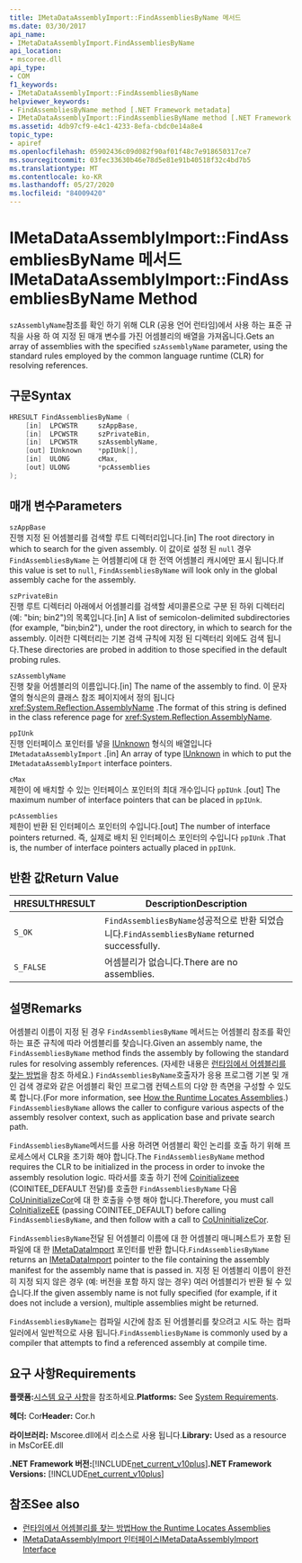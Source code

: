 ```yaml
---
title: IMetaDataAssemblyImport::FindAssembliesByName 메서드
ms.date: 03/30/2017
api_name:
- IMetaDataAssemblyImport.FindAssembliesByName
api_location:
- mscoree.dll
api_type:
- COM
f1_keywords:
- IMetaDataAssemblyImport::FindAssembliesByName
helpviewer_keywords:
- FindAssembliesByName method [.NET Framework metadata]
- IMetaDataAssemblyImport::FindAssembliesByName method [.NET Framework metadata]
ms.assetid: 4db97cf9-e4c1-4233-8efa-cbdc0e14a8e4
topic_type:
- apiref
ms.openlocfilehash: 05902436c09d082f90af01f48c7e918650317ce7
ms.sourcegitcommit: 03fec33630b46e78d5e81e91b40518f32c4bd7b5
ms.translationtype: MT
ms.contentlocale: ko-KR
ms.lasthandoff: 05/27/2020
ms.locfileid: "84009420"
---
```

# <a name="imetadataassemblyimportfindassembliesbyname-method"></a><span data-ttu-id="e3b53-102">IMetaDataAssemblyImport::FindAssembliesByName 메서드</span><span class="sxs-lookup"><span data-stu-id="e3b53-102">IMetaDataAssemblyImport::FindAssembliesByName Method</span></span>
<span data-ttu-id="e3b53-103">`szAssemblyName`참조를 확인 하기 위해 CLR (공용 언어 런타임)에서 사용 하는 표준 규칙을 사용 하 여 지정 된 매개 변수를 가진 어셈블리의 배열을 가져옵니다.</span><span class="sxs-lookup"><span data-stu-id="e3b53-103">Gets an array of assemblies with the specified `szAssemblyName` parameter, using the standard rules employed by the common language runtime (CLR) for resolving references.</span></span>  
  
## <a name="syntax"></a><span data-ttu-id="e3b53-104">구문</span><span class="sxs-lookup"><span data-stu-id="e3b53-104">Syntax</span></span>  
  
```cpp  
HRESULT FindAssembliesByName (  
    [in]  LPCWSTR     szAppBase,
    [in]  LPCWSTR     szPrivateBin,
    [in]  LPCWSTR     szAssemblyName,
    [out] IUnknown    *ppIUnk[],
    [in]  ULONG       cMax,
    [out] ULONG       *pcAssemblies  
);  
```  
  
## <a name="parameters"></a><span data-ttu-id="e3b53-105">매개 변수</span><span class="sxs-lookup"><span data-stu-id="e3b53-105">Parameters</span></span>  
 `szAppBase`  
 <span data-ttu-id="e3b53-106">진행 지정 된 어셈블리를 검색할 루트 디렉터리입니다.</span><span class="sxs-lookup"><span data-stu-id="e3b53-106">[in] The root directory in which to search for the given assembly.</span></span> <span data-ttu-id="e3b53-107">이 값이로 설정 된 `null` 경우 `FindAssembliesByName` 는 어셈블리에 대 한 전역 어셈블리 캐시에만 표시 됩니다.</span><span class="sxs-lookup"><span data-stu-id="e3b53-107">If this value is set to `null`, `FindAssembliesByName` will look only in the global assembly cache for the assembly.</span></span>  
  
 `szPrivateBin`  
 <span data-ttu-id="e3b53-108">진행 루트 디렉터리 아래에서 어셈블리를 검색할 세미콜론으로 구분 된 하위 디렉터리 (예: "bin; bin2")의 목록입니다.</span><span class="sxs-lookup"><span data-stu-id="e3b53-108">[in] A list of semicolon-delimited subdirectories (for example, "bin;bin2"), under the root directory, in which to search for the assembly.</span></span> <span data-ttu-id="e3b53-109">이러한 디렉터리는 기본 검색 규칙에 지정 된 디렉터리 외에도 검색 됩니다.</span><span class="sxs-lookup"><span data-stu-id="e3b53-109">These directories are probed in addition to those specified in the default probing rules.</span></span>  
  
 `szAssemblyName`  
 <span data-ttu-id="e3b53-110">진행 찾을 어셈블리의 이름입니다.</span><span class="sxs-lookup"><span data-stu-id="e3b53-110">[in] The name of the assembly to find.</span></span> <span data-ttu-id="e3b53-111">이 문자열의 형식은의 클래스 참조 페이지에서 정의 됩니다 <xref:System.Reflection.AssemblyName> .</span><span class="sxs-lookup"><span data-stu-id="e3b53-111">The format of this string is defined in the class reference page for <xref:System.Reflection.AssemblyName>.</span></span>  
  
 `ppIUnk`  
 <span data-ttu-id="e3b53-112">진행 인터페이스 포인터를 넣을 [IUnknown](/cpp/atl/iunknown) 형식의 배열입니다 `IMetadataAssemblyImport` .</span><span class="sxs-lookup"><span data-stu-id="e3b53-112">[in] An array of type [IUnknown](/cpp/atl/iunknown) in which to put the `IMetadataAssemblyImport` interface pointers.</span></span>  
  
 `cMax`  
 <span data-ttu-id="e3b53-113">제한이 에 배치할 수 있는 인터페이스 포인터의 최대 개수입니다 `ppIUnk` .</span><span class="sxs-lookup"><span data-stu-id="e3b53-113">[out] The maximum number of interface pointers that can be placed in `ppIUnk`.</span></span>  
  
 `pcAssemblies`  
 <span data-ttu-id="e3b53-114">제한이 반환 된 인터페이스 포인터의 수입니다.</span><span class="sxs-lookup"><span data-stu-id="e3b53-114">[out] The number of interface pointers returned.</span></span> <span data-ttu-id="e3b53-115">즉, 실제로 배치 된 인터페이스 포인터의 수입니다 `ppIUnk` .</span><span class="sxs-lookup"><span data-stu-id="e3b53-115">That is, the number of interface pointers actually placed in `ppIUnk`.</span></span>  
  
## <a name="return-value"></a><span data-ttu-id="e3b53-116">반환 값</span><span class="sxs-lookup"><span data-stu-id="e3b53-116">Return Value</span></span>  
  
|<span data-ttu-id="e3b53-117">HRESULT</span><span class="sxs-lookup"><span data-stu-id="e3b53-117">HRESULT</span></span>|<span data-ttu-id="e3b53-118">Description</span><span class="sxs-lookup"><span data-stu-id="e3b53-118">Description</span></span>|  
|-------------|-----------------|  
|`S_OK`|<span data-ttu-id="e3b53-119">`FindAssembliesByName`성공적으로 반환 되었습니다.</span><span class="sxs-lookup"><span data-stu-id="e3b53-119">`FindAssembliesByName` returned successfully.</span></span>|  
|`S_FALSE`|<span data-ttu-id="e3b53-120">어셈블리가 없습니다.</span><span class="sxs-lookup"><span data-stu-id="e3b53-120">There are no assemblies.</span></span>|  
  
## <a name="remarks"></a><span data-ttu-id="e3b53-121">설명</span><span class="sxs-lookup"><span data-stu-id="e3b53-121">Remarks</span></span>  
 <span data-ttu-id="e3b53-122">어셈블리 이름이 지정 된 경우 `FindAssembliesByName` 메서드는 어셈블리 참조를 확인 하는 표준 규칙에 따라 어셈블리를 찾습니다.</span><span class="sxs-lookup"><span data-stu-id="e3b53-122">Given an assembly name, the `FindAssembliesByName` method finds the assembly by following the standard rules for resolving assembly references.</span></span> <span data-ttu-id="e3b53-123">(자세한 내용은 [런타임에서 어셈블리를 찾는 방법](../../deployment/how-the-runtime-locates-assemblies.md)을 참조 하세요.) `FindAssembliesByName`호출자가 응용 프로그램 기본 및 개인 검색 경로와 같은 어셈블리 확인 프로그램 컨텍스트의 다양 한 측면을 구성할 수 있도록 합니다.</span><span class="sxs-lookup"><span data-stu-id="e3b53-123">(For more information, see [How the Runtime Locates Assemblies](../../deployment/how-the-runtime-locates-assemblies.md).) `FindAssembliesByName` allows the caller to configure various aspects of the assembly resolver context, such as application base and private search path.</span></span>  
  
 <span data-ttu-id="e3b53-124">`FindAssembliesByName`메서드를 사용 하려면 어셈블리 확인 논리를 호출 하기 위해 프로세스에서 CLR을 초기화 해야 합니다.</span><span class="sxs-lookup"><span data-stu-id="e3b53-124">The `FindAssembliesByName` method requires the CLR to be initialized in the process in order to invoke the assembly resolution logic.</span></span> <span data-ttu-id="e3b53-125">따라서를 호출 하기 전에 [Coinitializeee](../../../../docs/framework/unmanaged-api/hosting/coinitializeee-function.md) (COINITEE_DEFAULT 전달)를 호출한 `FindAssembliesByName` 다음 [CoUninitializeCor](../hosting/couninitializecor-function.md)에 대 한 호출을 수행 해야 합니다.</span><span class="sxs-lookup"><span data-stu-id="e3b53-125">Therefore, you must call [CoInitializeEE](../../../../docs/framework/unmanaged-api/hosting/coinitializeee-function.md) (passing COINITEE_DEFAULT) before calling `FindAssembliesByName`, and then follow with a call to [CoUninitializeCor](../hosting/couninitializecor-function.md).</span></span>  
  
 <span data-ttu-id="e3b53-126">`FindAssembliesByName`전달 된 어셈블리 이름에 대 한 어셈블리 매니페스트가 포함 된 파일에 대 한 [IMetaDataImport](imetadataimport-interface.md) 포인터를 반환 합니다.</span><span class="sxs-lookup"><span data-stu-id="e3b53-126">`FindAssembliesByName` returns an [IMetaDataImport](imetadataimport-interface.md) pointer to the file containing the assembly manifest for the assembly name that is passed in.</span></span> <span data-ttu-id="e3b53-127">지정 된 어셈블리 이름이 완전히 지정 되지 않은 경우 (예: 버전을 포함 하지 않는 경우) 여러 어셈블리가 반환 될 수 있습니다.</span><span class="sxs-lookup"><span data-stu-id="e3b53-127">If the given assembly name is not fully specified (for example, if it does not include a version), multiple assemblies might be returned.</span></span>  
  
 <span data-ttu-id="e3b53-128">`FindAssembliesByName`는 컴파일 시간에 참조 된 어셈블리를 찾으려고 시도 하는 컴파일러에서 일반적으로 사용 됩니다.</span><span class="sxs-lookup"><span data-stu-id="e3b53-128">`FindAssembliesByName` is commonly used by a compiler that attempts to find a referenced assembly at compile time.</span></span>  
  
## <a name="requirements"></a><span data-ttu-id="e3b53-129">요구 사항</span><span class="sxs-lookup"><span data-stu-id="e3b53-129">Requirements</span></span>  
 <span data-ttu-id="e3b53-130">**플랫폼:**[시스템 요구 사항](../../get-started/system-requirements.md)을 참조하세요.</span><span class="sxs-lookup"><span data-stu-id="e3b53-130">**Platforms:** See [System Requirements](../../get-started/system-requirements.md).</span></span>  
  
 <span data-ttu-id="e3b53-131">**헤더:** Cor</span><span class="sxs-lookup"><span data-stu-id="e3b53-131">**Header:** Cor.h</span></span>  
  
 <span data-ttu-id="e3b53-132">**라이브러리:** Mscoree.dll에서 리소스로 사용 됩니다.</span><span class="sxs-lookup"><span data-stu-id="e3b53-132">**Library:** Used as a resource in MsCorEE.dll</span></span>  
  
 <span data-ttu-id="e3b53-133">**.NET Framework 버전:**[!INCLUDE[net_current_v10plus](../../../../includes/net-current-v10plus-md.md)]</span><span class="sxs-lookup"><span data-stu-id="e3b53-133">**.NET Framework Versions:** [!INCLUDE[net_current_v10plus](../../../../includes/net-current-v10plus-md.md)]</span></span>  
  
## <a name="see-also"></a><span data-ttu-id="e3b53-134">참조</span><span class="sxs-lookup"><span data-stu-id="e3b53-134">See also</span></span>

- [<span data-ttu-id="e3b53-135">런타임에서 어셈블리를 찾는 방법</span><span class="sxs-lookup"><span data-stu-id="e3b53-135">How the Runtime Locates Assemblies</span></span>](../../deployment/how-the-runtime-locates-assemblies.md)
- [<span data-ttu-id="e3b53-136">IMetaDataAssemblyImport 인터페이스</span><span class="sxs-lookup"><span data-stu-id="e3b53-136">IMetaDataAssemblyImport Interface</span></span>](imetadataassemblyimport-interface.md)
